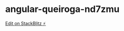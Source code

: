 # angular-queiroga-nd7zmu

[Edit on StackBlitz ⚡️](https://stackblitz.com/edit/angular-queiroga-nd7zmu)